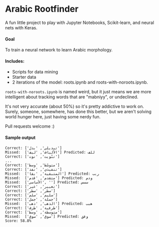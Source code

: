 # Arabic Rootfinder

A fun little project to play with Jupyter Notebooks, Scikit-learn, and neural nets with Keras.

#### Goal

To train a neural network to learn Arabic morphology.

#### Includes:

* Scripts for data mining
* Starter data
* 2 iterations of the model: roots.ipynb and roots-with-noroots.ipynb.

`roots-with-noroots.ipynb` is named weird, but it just means we are more intelligent about tracking words that are "mabniyy", or undeclined.

It's not very accurate (about 50%) so it's pretty addictive to work on. Surely, someone, somewhere, has done this better, but we aren't solving world hunger here, just having some nerdy fun.

Pull requests welcome :)

#### Sample output

```
Correct: ['تبديلي', 'بدل']
Missed:  ['الألياف', 'ليف'] Predicted: للف
Correct: ['تنْويت', 'نوت']
...
Correct: ['متوسّط', 'وسط']
Correct: ['تنفيذي', 'نفذ']
Missed:  ['المتبقية', 'بقا'] Predicted: ربب
Missed:  ['متقدم', 'قدم'] Predicted: ودم
Missed:  ['الأساسي', ''] Predicted: سسس
Correct: ['تغيير', 'غير']
Correct: ['سطر', 'سطر']
Correct: ['سليم', 'سلم']
Correct: ['جملة', 'جمل']
Missed:  ['الذهب', 'ذهب'] Predicted: هبب
Correct: ['طرفية', 'طرف']
Correct: ['متوسطة', 'وسط']
Missed:  ['سوق', 'سوق'] Predicted: وقق
Score: 58.8%
```
